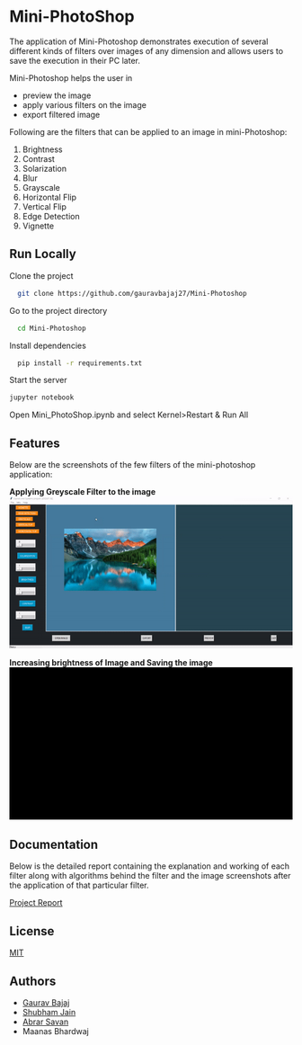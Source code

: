 # Mini-PhotoShop
The application of Mini-Photoshop demonstrates execution of several different kinds of filters over images of any dimension and allows users to save the execution in their PC later.

Mini-Photoshop helps the user in 
- preview the image
- apply various filters on the image 
- export filtered image 

Following are the filters that can be applied to an image in mini-Photoshop:

1. Brightness
2. Contrast
3. Solarization
4. Blur
5. Grayscale
6. Horizontal Flip
7. Vertical Flip
8. Edge Detection
9. Vignette 



## Run Locally

Clone the project

```bash
  git clone https://github.com/gauravbajaj27/Mini-Photoshop
```

Go to the project directory

```bash
  cd Mini-Photoshop
```

Install dependencies

```bash
  pip install -r requirements.txt
```

Start the server

```bash
jupyter notebook
```
Open Mini_PhotoShop.ipynb and select Kernel>Restart & Run All

  
## Features 

Below are the screenshots of the few filters of the mini-photoshop application:

**Applying Greyscale Filter to the image**
![GIF-1](Images/gif_grayscale.gif)

**Increasing brightness of Image and Saving the image**
![GIF-1](Images/gif_BrightnessIncrease_SaveFileExecution.gif)
## Documentation

Below is the detailed report containing the explanation and working of each filter along with algorithms behind the filter and the image screenshots after the application of that particular filter.

[Project Report](https://drive.google.com/file/d/1TJzC23BVf4Etn3dWEcs1pAyvF5AqQIsq/view?usp=sharing)

  
## License

[MIT](https://choosealicense.com/licenses/mit/)

  
## Authors

- [Gaurav Bajaj](https://github.com/gauravbajaj27)
- [Shubham Jain](https://github.com/Jimmy290901)
- [Abrar Savan](https://github.com/abrarsavan)
- Maanas Bhardwaj



  
